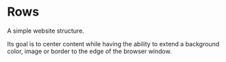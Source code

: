 # Rows
A simple website structure.

Its goal is to center content while having the ability to extend a background color, image or border to the edge of the browser window.
